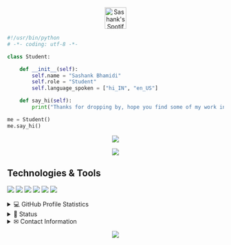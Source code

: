 <p align="center">
<br/>
<a href="https://open.spotify.com/user/31vqatrwmz74iax3f4iubksmsubq">
  <img alt="Sashank's Spotify" width="50px" src="https://user-images.githubusercontent.com/43545812/144035120-1ad5169b-91c7-4078-bef9-6a82c733f373.png" />
</a>
<br>

</p>

```python
#!/usr/bin/python
# -*- coding: utf-8 -*-

class Student:

    def __init__(self):
        self.name = "Sashank Bhamidi"
        self.role = "Student"
        self.language_spoken = ["hi_IN", "en_US"]

    def say_hi(self):
        print("Thanks for dropping by, hope you find some of my work interesting.")

me = Student()
me.say_hi()
```

<p align="center">
  <a href="https://isashank.vercel.app/api/now-playing?open">
    <img src="https://isashank.vercel.app/api/now-playing">
  </a>
</p>

<p align="center">
  <img src="https://isashank.vercel.app/api/top-played">
</p>




## Technologies & Tools

![](https://img.shields.io/badge/OS-Linux-informational?style=flat&logo=linux&logoColor=white&color=6aa6f8)
![](https://img.shields.io/badge/Editor-VS_Code-informational?style=flat&logo=visual-studio-code&logoColor=white&color=6aa6f8)
![](https://img.shields.io/badge/Code-Python-informational?style=flat&logo=python&logoColor=white&color=6aa6f8)
![](https://img.shields.io/badge/Code-JavaScript-informational?style=flat&logo=javascript&logoColor=white&color=6aa6f8)
![](https://img.shields.io/badge/Tools-PostgreSQL-informational?style=flat&logo=postgresql&logoColor=white&color=6aa6f8)
![](https://img.shields.io/badge/Tools-Docker-informational?style=flat&logo=docker&logoColor=white&color=6aa6f8)

<details> 
  <summary>💻 GitHub Profile Statistics</summary>
  <br/>
    <img alt="iSashank's Github Stats" src="https://denvercoder1-github-readme-stats.vercel.app/api/?username=iSashank&show_icons=true&count_private=true&theme=react&hide_border=true&bg_color=1F222E&title_color=F85D7F&icon_color=F8D866" height="192px"/></a>
  <img alt="iSashank's Top Languages" src="https://github-readme-stats.vercel.app/api/top-langs/?username=iSashank&langs_count=8&layout=compact&theme=react&hide_border=true&bg_color=1F222E&title_color=F85D7F&icon_color=F8D866&hide=Jupyter%20Notebook" height="192px"/></a>
  <br/>
  <b>Note:</b> Top languages is only a metric of the languages my public code consists of and doesn't reflect experience or skill level.
</details>


<details> 
  <summary>📄 Status</summary>
    <br>
    <a href="https://discord.com/users/295216225636581377"><img alt="Discord Status" src="https://lanyard.cnrad.dev/api/295216225636581377"></a>
    <br>
</details>

<details>
  <summary>✉ Contact Information</summary>
   <br>
    <table>
    <tr><th colspan="2"><b>Contact Me</b></th></tr>
        <tr><td><b>E-Mail</b></td><td><b><a href="mailto:sashankbhamidi@gmail.com">sashankbhamidi@gmail.com</a></b></td></tr>
        <tr><td><b>Discord</b></td><td><b><a href="https://discord.com/users/295216225636581377">@Sashank#6969</a></b></td></tr>
        <tr><td><b>Twitter</b></td><td><b><a href="https://twitter.com/Sashank_xP">@Sashank_xP</a></b></td></tr>
        <tr><td><b>Reddit</b></td><td><b><a href="https://www.reddit.com/user/SashankBhamidi">u/SashankBhamidi</a></b></td></tr>
    </table>
    </div>
   <br>
</details>


<p align="center">
  <img src="https://capsule-render.vercel.app/api?type=waving&color=gradient&height=60&section=footer"/>
</p>
